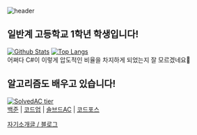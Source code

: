 ![header](https://capsule-render.vercel.app/api?type=wave&color=gradient&height=300&section=header&text=Koder0205)

## 일반계 고등학교 1학년 학생입니다!

[![Github Stats](https://github-readme-stats.vercel.app/api?username=koder0205&hide=contribs)](https://github.com/anuraghazra/github-readme-stats)
[![Top Langs](https://github-readme-stats.vercel.app/api/top-langs/?username=koder0205&layout=compact&hide=csharp)](https://github.com/anuraghazra/github-readme-stats)  
어쩌다 C#이 이렇게 압도적인 비율을 차지하게 되었는지 잘 모르겠네요🤔

## 알고리즘도 배우고 있습니다!
 
[![SolvedAC tier](http://mazassumnida.wtf/api/generate_badge?boj=koder0205)](https://solved.ac/koder0205)  
[백준](https://www.acmicpc.net/user/koder0205) | [코드업](https://codeup.kr/userinfo.php?user=koder0205) |  [솔브드AC](https://solved.ac/profile/koder0205) | [코드포스](https://codeforces.com/profile/Koder0205)

[자기소개글 / 블로그](https://blog.koderpark.dev/79)
